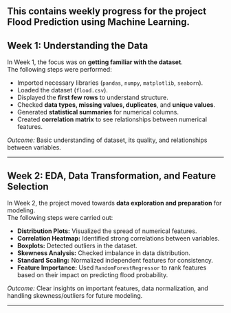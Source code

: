 This contains weekly progress for the project Flood Prediction using Machine Learning.
---

## Week 1: Understanding the Data  
In Week 1, the focus was on **getting familiar with the dataset**.  
The following steps were performed:  
- Imported necessary libraries (`pandas`, `numpy`, `matplotlib`, `seaborn`).  
- Loaded the dataset (`flood.csv`).  
- Displayed the **first few rows** to understand structure.  
- Checked **data types, missing values, duplicates**, and **unique values**.  
- Generated **statistical summaries** for numerical columns.  
- Created **correlation matrix** to see relationships between numerical features.  

*Outcome:* Basic understanding of dataset, its quality, and relationships between variables.  

---

## Week 2: EDA, Data Transformation, and Feature Selection  
In Week 2, the project moved towards **data exploration and preparation** for modeling.  
The following steps were carried out:  
- **Distribution Plots:** Visualized the spread of numerical features.  
- **Correlation Heatmap:** Identified strong correlations between variables.  
- **Boxplots:** Detected outliers in the dataset.  
- **Skewness Analysis:** Checked imbalance in data distribution.  
- **Standard Scaling:** Normalized independent features for consistency.  
- **Feature Importance:** Used `RandomForestRegressor` to rank features based on their impact on predicting flood probability.  

*Outcome:* Clear insights on important features, data normalization, and handling skewness/outliers for future modeling.  

---
